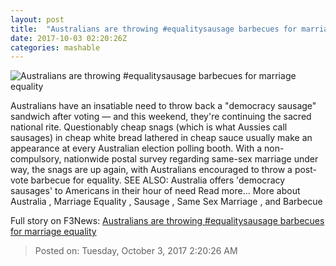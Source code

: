 ```yaml
---
layout: post
title:  "Australians are throwing #equalitysausage barbecues for marriage equality"
date: 2017-10-03 02:20:26Z
categories: mashable
---
```


![Australians are throwing #equalitysausage barbecues for marriage equality](https://i.amz.mshcdn.com/vOL0dXM7kcSCm-EMgK6MsT8Pae0=/1200x630/2017%2F10%2F03%2F19%2F3ba9371703f5465c8e6332f58d8f16dc.903fa.jpg)

Australians have an insatiable need to throw back a "democracy sausage" sandwich after voting — and this weekend, they're continuing the sacred national rite. Questionably cheap snags (which is what Aussies call sausages) in cheap white bread lathered in cheap sauce usually make an appearance at every Australian election polling booth. With a non-compulsory, nationwide postal survey regarding same-sex marriage under way, the snags are up again, with Australians encouraged to throw a post-vote barbecue for equality. SEE ALSO: Australia offers 'democracy sausages' to Americans in their hour of need Read more... More about Australia , Marriage Equality , Sausage , Same Sex Marriage , and Barbecue


Full story on F3News: [Australians are throwing #equalitysausage barbecues for marriage equality](http://www.f3nws.com/n/DZrGqD)

> Posted on: Tuesday, October 3, 2017 2:20:26 AM
